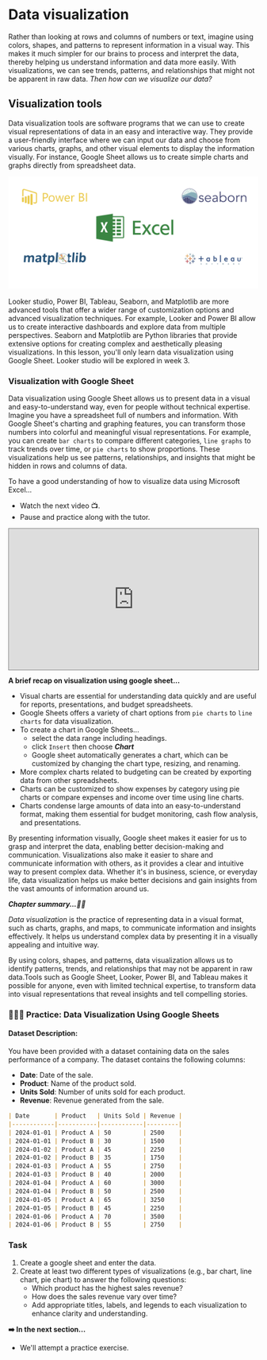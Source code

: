 # Data visualization
Rather than looking at rows and columns of numbers or text, imagine using colors, shapes, and patterns to represent information in a visual way. This makes it much simpler for our brains to process and interpret the data, thereby helping us understand information and data more easily. With visualizations, we can see trends, patterns, and relationships that might not be apparent in raw data. _Then how can we visualize our data?_

## Visualization tools
Data visualization tools are software programs that we can use to create visual representations of data in an easy and interactive way. They provide a user-friendly interface where we can input our data and choose from various charts, graphs, and other visual elements to display the information visually. For instance, Google Sheet allows us to create simple charts and graphs directly from spreadsheet data.

![data-visualization-tools](./intro-to-data/viz-tools.png)

Looker studio, Power BI, Tableau, Seaborn, and Matplotlib are more advanced tools that offer a wider range of customization options and advanced visualization techniques. For example, Looker and Power BI allow us to create interactive dashboards and explore data from multiple perspectives. Seaborn and Matplotlib are Python libraries that provide extensive options for creating complex and aesthetically pleasing visualizations. In this lesson, you'll only learn data visualization using Google Sheet. Looker studio will be explored in week 3.


### Visualization with Google Sheet
Data visualization using Google Sheet allows us to present data in a visual and easy-to-understand way, even for people without technical expertise. Imagine you have a spreadsheet full of numbers and information. With Google Sheet's charting and graphing features, you can transform those numbers into colorful and meaningful visual representations. For example, you can create `bar charts` to compare different categories, `line graphs` to track trends over time, or `pie charts` to show proportions. These visualizations help us see patterns, relationships, and insights that might be hidden in rows and columns of data. 

<aside>

To have a good understanding of how to visualize data using Microsoft Excel... 
- Watch the next video 📺.  
- Pause and practice along with the tutor.
</aside>

<div style="position: relative; padding-bottom: 56.25%; height: 0;"><iframe src="https://www.youtube.com/embed/B5_gRGEsD2Q?si=cK2JgsWK_lUZXgSB" title="Data visualization with google sheet" frameborder="0" allow="accelerometer; autoplay; clipboard-write; encrypted-media; gyroscope; picture-in-picture" allowfullscreen style="position: absolute; top: 0; left: 0; width: 100%; height: 100%; border: 1px solid grey;"></iframe></div>

<aside>

**A brief recap on visualization using google sheet...**
- Visual charts are essential for understanding data quickly and are useful for reports, presentations, and budget spreadsheets.
- Google Sheets offers a variety of chart options from `pie charts` to `line charts` for data visualization.
- To create a chart in Google Sheets...
    - select the data range including headings.
    - click `Insert` then choose **_Chart_** 
    - Google sheet automatically generates a chart, which can be customized by changing the chart type, resizing, and renaming.
- More complex charts related to budgeting can be created by exporting data from other spreadsheets. 
- Charts can be customized to show expenses by category using pie charts or compare expenses and income over time using line charts.
- Charts condense large amounts of data into an easy-to-understand format, making them essential for budget monitoring, cash flow analysis, and presentations. 
</aside>


By presenting information visually, Google sheet makes it easier for us to grasp and interpret the data, enabling better decision-making and communication. Visualizations also make it easier to share and communicate information with others, as it provides a clear and intuitive way to present complex data. Whether it's in business, science, or everyday life, data visualization helps us make better decisions and gain insights from the vast amounts of information around us.

<aside>

**_Chapter summary...✍🏾_**

_Data visualization_ is the practice of representing data in a visual format, such as charts, graphs, and maps, to communicate information and insights effectively. It helps us understand complex data by presenting it in a visually appealing and intuitive way. 

By using colors, shapes, and patterns, data visualization allows us to identify patterns, trends, and relationships that may not be apparent in raw data.Tools such as Google Sheet, Looker, Power BI, and Tableau makes it possible for anyone, even with limited technical expertise, to transform data into visual representations that reveal insights and tell compelling stories.

</aside>

### 👩🏾‍🎨 Practice: Data Visualization Using Google Sheets

#### Dataset Description:
You have been provided with a dataset containing data on the sales performance of a company. The dataset contains the following columns:
- **Date**: Date of the sale.
- **Product**: Name of the product sold.
- **Units Sold**: Number of units sold for each product.
- **Revenue**: Revenue generated from the sale.

```markdown
| Date       | Product   | Units Sold | Revenue |
|------------|-----------|------------|---------|
| 2024-01-01 | Product A | 50         | 2500    |
| 2024-01-01 | Product B | 30         | 1500    |
| 2024-01-02 | Product A | 45         | 2250    |
| 2024-01-02 | Product B | 35         | 1750    |
| 2024-01-03 | Product A | 55         | 2750    |
| 2024-01-03 | Product B | 40         | 2000    |
| 2024-01-04 | Product A | 60         | 3000    |
| 2024-01-04 | Product B | 50         | 2500    |
| 2024-01-05 | Product A | 65         | 3250    |
| 2024-01-05 | Product B | 45         | 2250    |
| 2024-01-06 | Product A | 70         | 3500    |
| 2024-01-06 | Product B | 55         | 2750    |
```

### Task
1. Create a google sheet and enter the data.
2. Create at least two different types of visualizations (e.g., bar chart, line chart, pie chart) to answer the following questions:
    - Which product has the highest sales revenue?
    - How does the sales revenue vary over time?
    - Add appropriate titles, labels, and legends to each visualization to enhance clarity and understanding.
<!-- 3. Submit your google sheet using the **[link](https://docs.google.com/forms/d/e/1FAIpQLScV6wAbY17G_5O9RoAlengUpzYvGcoi_oUJSfw8YSFPwzYoBg/viewform)** -->



<aside>

**➡️ In the next section...**
- We'll attempt a practice exercise.
</aside>
